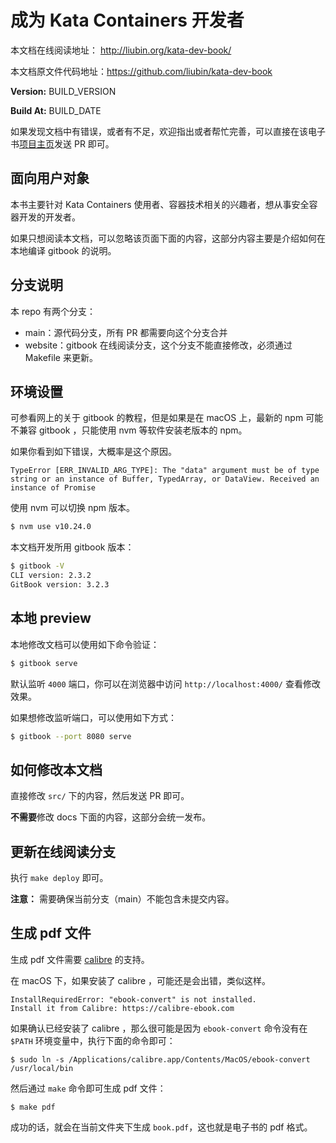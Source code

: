 # 成为 Kata Containers 开发者

本文档在线阅读地址： http://liubin.org/kata-dev-book/

本文档原文件代码地址：https://github.com/liubin/kata-dev-book

**Version:** BUILD_VERSION

**Build At:** BUILD_DATE

如果发现文档中有错误，或者有不足，欢迎指出或者帮忙完善，可以直接在该电子书[项目主页](https://github.com/liubin/kata-dev-book)发送 PR 即可。

## 面向用户对象

本书主要针对 Kata Containers 使用者、容器技术相关的兴趣者，想从事安全容器开发的开发者。

如果只想阅读本文档，可以忽略该页面下面的内容，这部分内容主要是介绍如何在本地编译 gitbook 的说明。

## 分支说明

本 repo 有两个分支：

- main：源代码分支，所有 PR 都需要向这个分支合并
- website：gitbook 在线阅读分支，这个分支不能直接修改，必须通过 Makefile 来更新。

## 环境设置

可参看网上的关于 gitbook 的教程，但是如果是在 macOS 上，最新的 npm 可能不兼容 gitbook ，只能使用 nvm 等软件安装老版本的 npm。

如果你看到如下错误，大概率是这个原因。

```
TypeError [ERR_INVALID_ARG_TYPE]: The "data" argument must be of type string or an instance of Buffer, TypedArray, or DataView. Received an instance of Promise
```

使用 nvm 可以切换 npm 版本。

```bash
$ nvm use v10.24.0
```

本文档开发所用 gitbook 版本：

```bash
$ gitbook -V
CLI version: 2.3.2
GitBook version: 3.2.3
```

## 本地 preview

本地修改文档可以使用如下命令验证：

```bash
$ gitbook serve
```

默认监听 `4000` 端口，你可以在浏览器中访问 `http://localhost:4000/` 查看修改效果。

如果想修改监听端口，可以使用如下方式：

```bash
$ gitbook --port 8080 serve
```

## 如何修改本文档

直接修改 `src/` 下的内容，然后发送 PR 即可。

**不需要**修改 docs 下面的内容，这部分会统一发布。

## 更新在线阅读分支

执行 `make deploy` 即可。

**注意：** 需要确保当前分支（main）不能包含未提交内容。

## 生成 pdf 文件

生成 pdf 文件需要 [calibre](https://calibre-ebook.com) 的支持。

在 macOS 下，如果安装了 calibre ，可能还是会出错，类似这样。

```
InstallRequiredError: "ebook-convert" is not installed.
Install it from Calibre: https://calibre-ebook.com
```

如果确认已经安装了 calibre ，那么很可能是因为 `ebook-convert` 命令没有在 `$PATH` 环境变量中，执行下面的命令即可：


```
$ sudo ln -s /Applications/calibre.app/Contents/MacOS/ebook-convert /usr/local/bin
```

然后通过 `make` 命令即可生成 pdf 文件：

```
$ make pdf
```

成功的话，就会在当前文件夹下生成 `book.pdf`，这也就是电子书的 pdf 格式。
